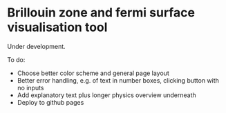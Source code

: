 # Brillouin zone and fermi surface visualisation tool

Under development.

To do:

- Choose better color scheme and general page layout
- Better error handling, e.g. of text in number boxes, clicking button with no inputs
- Add explanatory text plus longer physics overview underneath
- Deploy to github pages